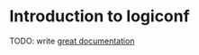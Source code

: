 # Introduction to logiconf

TODO: write [great documentation](http://jacobian.org/writing/what-to-write/)
